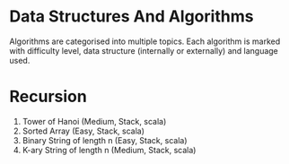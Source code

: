 # Data Structures And Algorithms

Algorithms are categorised into multiple topics. Each algorithm is marked 
with difficulty level, data structure (internally or externally) and language used.

# Recursion
1. Tower of Hanoi (Medium, Stack, scala)
2. Sorted Array (Easy, Stack, scala)
3. Binary String of length n (Easy, Stack, scala)
4. K-ary String of length n (Medium, Stack, scala)